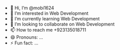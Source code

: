 - 👋 Hi, I’m @mobi1624
- 👀 I’m interested in Web Development
- 🌱 I’m currently learning Web Development
- 💞️ I’m looking to collaborate on Web Development
- 📫 How to reach me +923135018711
- 😄 Pronouns: ...
- ⚡ Fun fact: ...

<!---
mobi1624/mobi1624 is a ✨ special ✨ repository because its `README.md` (this file) appears on your GitHub profile.
You can click the Preview link to take a look at your changes.
--->
